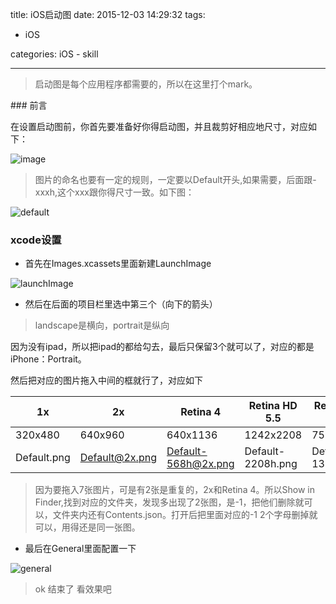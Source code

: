 title: iOS启动图
date: 2015-12-03 14:29:32
tags: 
 - iOS

categories: iOS - skill

---

<blockquote class="blockquote-center">启动图是每个应用程序都需要的，所以在这里打个mark。</blockquote>
### 前言
<!-- more -->

在设置启动图前，你首先要准备好你得启动图，并且裁剪好相应地尺寸，对应如下：

![image](http://ww3.sinaimg.cn/large/7a65bc01gw1eymgqmstzqj20fk0773zi.jpg)

> 图片的命名也要有一定的规则，一定要以Default开头,如果需要，后面跟-xxxh,这个xxx跟你得尺寸一致。如下图：

![default](http://ww2.sinaimg.cn/large/7a65bc01gw1eymh0wiflbj20bb0aa0tj.jpg)

### xcode设置
* 首先在Images.xcassets里面新建LaunchImage

![launchImage](http://ww2.sinaimg.cn/large/7a65bc01gw1eynhs9ljtbj20pj0k7q79.jpg)

* 然后在后面的项目栏里选中第三个（向下的箭头）

> landscape是横向，portrait是纵向 


因为没有ipad，所以把ipad的都给勾去，最后只保留3个就可以了，对应的都是iPhone：Portrait。

然后把对应的图片拖入中间的框就行了，对应如下

|       1x    |       2x    |   Retina 4  |Retina HD 5.5|Retina HD 4.7|
|-------------|-------------|-------------|-------------|-------------|
|   320x480   |   640x960   |   640x1136  |  1242x2208  |   750x1334  |
| Default.png |Default@2x.png|Default-568h@2x.png|Default-2208h.png|Default-1334h.png|

> 因为要拖入7张图片，可是有2张是重复的，2x和Retina 4。所以Show in Finder,找到对应的文件夹，发现多出现了2张图，是-1，把他们删除就可以，文件夹内还有Contents.json。打开后把里面对应的-1 2个字母删掉就可以，用得还是同一张图。

* 最后在General里面配置一下

![general](http://ww3.sinaimg.cn/large/7a65bc01gw1eymhnzydnrj20ia03tdg6.jpg)

> ok 结束了  看效果吧




